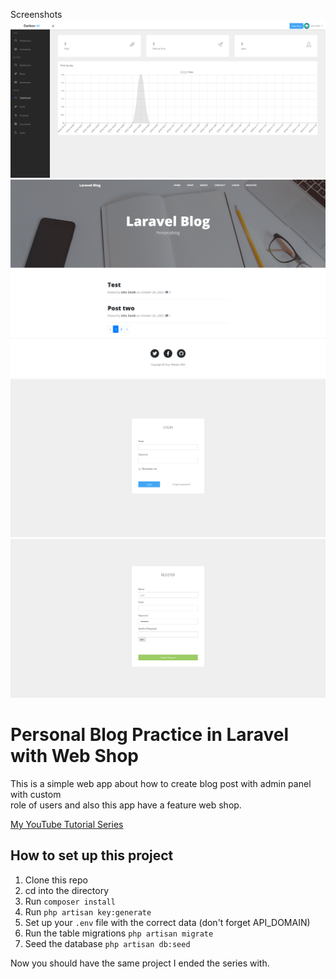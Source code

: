Screenshots
<img src="screenshot\dashboard.png">
<img src="screenshot\landing.png">
<img src="screenshot\login.png">
<img src="screenshot\register.png">

# Personal Blog Practice in Laravel with Web Shop

This is a simple web app about how to create blog post with admin panel with custom <br> role of users and also this app have a feature web shop.

[My YouTube Tutorial Series](https://www.youtube.com/K4kashii)

## How to set up this project

1. Clone this repo
2. cd into the directory
3. Run `composer install`
4. Run `php artisan key:generate`
5. Set up your `.env` file with the correct data (don't forget API_DOMAIN)
6. Run the table migrations `php artisan migrate`
7. Seed the database `php artisan db:seed`

Now you should have the same project I ended the series with.
